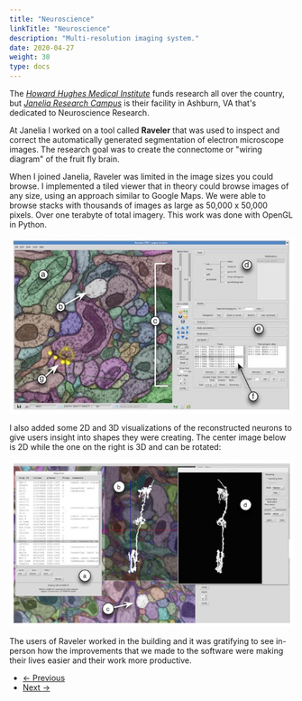 ```yaml
---
title: "Neuroscience"
linkTitle: "Neuroscience"
description: "Multi-resolution imaging system."
date: 2020-04-27
weight: 30
type: docs
---
```


The [*Howard Hughes Medical Institute*](http://hhmi.org) funds research all over
the country, but [*Janelia Research Campus*](http://janelia.org) is their
facility in Ashburn, VA that's dedicated to  Neuroscience Research.

At Janelia I worked on a tool called **Raveler** that was used to inspect and
correct the automatically generated segmentation of electron microscope images.
The research goal was to create the connectome or "wiring diagram" of the fruit
fly brain.

When I joined Janelia, Raveler was limited in the image sizes you could browse.
I implemented a tiled viewer that in theory could browse images of any size,
using an approach similar to Google Maps. We were able to browse stacks with
thousands of images as large as 50,000 x 50,000 pixels. Over one terabyte of
total imagery. This work was done with OpenGL in Python.

![Raveler 1](raveler-1.jpg)

I also added some 2D and 3D visualizations of the reconstructed neurons to give
users insight into shapes they were creating. The center image below is 2D while
the one on the right is 3D and can be rotated:

![Raveler 2](raveler-2.jpg)

The users of Raveler worked in the building and it was gratifying to see
in-person how the improvements that we made to the software were making their
lives easier and their work more productive.

<ul class="list-unstyled d-flex justify-content-between align-items-center mb-0 pt-5">
  <li>
    <a href="/about/past/cloud/" class="btn btn-primary "><span class="mr-1">←</span> Previous</a>
  </li>
  <li>
    <a href="/about/past/simulations/" class="btn btn-primary ">Next <span class="ml-1">→</span></a>
  </li>
</ul>

